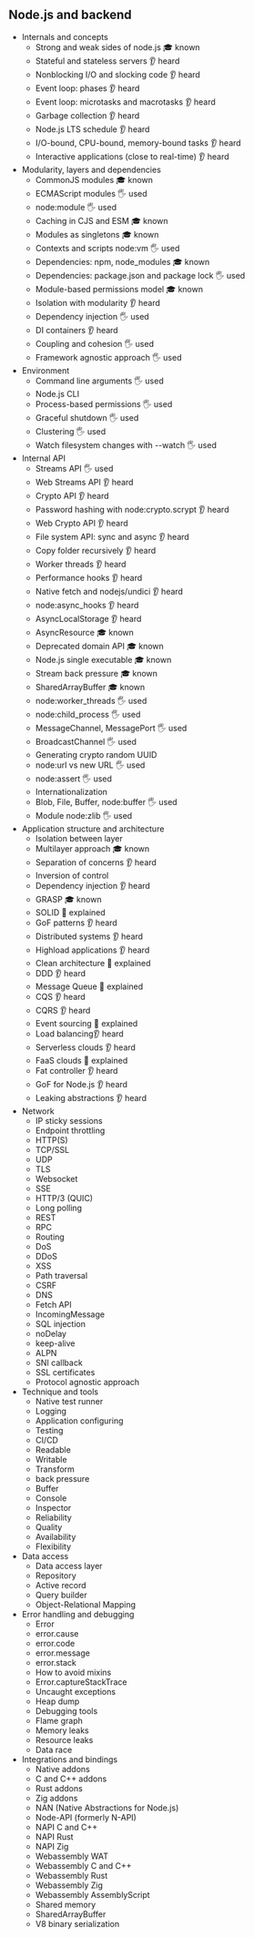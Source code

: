 ## Node.js and backend

- Internals and concepts
  - Strong and weak sides of node.js 🎓 known
  - Stateful and stateless servers 👂 heard
  - Nonblocking I/O and slocking code 👂 heard
  - Event loop: phases 👂 heard
  - Event loop: microtasks and macrotasks 👂 heard
  - Garbage collection 👂 heard
  - Node.js LTS schedule 👂 heard
  - I/O-bound, CPU-bound, memory-bound tasks 👂 heard
  - Interactive applications (close to real-time) 👂 heard
- Modularity, layers and dependencies
  - CommonJS modules 🎓 known
  - ECMAScript modules 🖐️ used
  - node:module 🖐️ used
  - Caching in CJS and ESM 🎓 known
  - Modules as singletons 🎓 known
  - Contexts and scripts node:vm 🖐️ used
  - Dependencies: npm, node_modules 🎓 known
  - Dependencies: package.json and package lock 🖐️ used
  - Module-based permissions model 🎓 known
  - Isolation with modularity 👂 heard
  - Dependency injection 🖐️ used
  - DI containers 👂 heard
  - Coupling and cohesion 🖐️ used
  - Framework agnostic approach 🖐️ used
- Environment
  - Command line arguments 🖐️ used
  - Node.js CLI
  - Process-based permissions 🖐️ used
  - Graceful shutdown 🖐️ used
  - Clustering 🖐️ used
  - Watch filesystem changes with --watch 🖐️ used
- Internal API
  - Streams API 🖐️ used
  - Web Streams API 👂 heard
  - Crypto API 👂 heard
  - Password hashing with node:crypto.scrypt 👂 heard
  - Web Crypto API 👂 heard
  - File system API: sync and async 👂 heard
  - Copy folder recursively 👂 heard
  - Worker threads 👂 heard
  - Performance hooks 👂 heard 
  - Native fetch and nodejs/undici 👂 heard
  - node:async_hooks 👂 heard
  - AsyncLocalStorage 👂 heard
  - AsyncResource 🎓 known
  - Deprecated domain API 🎓 known
  - Node.js single executable 🎓 known
  - Stream back pressure 🎓 known
  - SharedArrayBuffer 🎓 known
  - node:worker_threads 🖐️ used 
  - node:child_process 🖐️ used
  - MessageChannel, MessagePort 🖐️ used
  - BroadcastChannel 🖐️ used
  - Generating crypto random UUID
  - node:url vs new URL 🖐️ used
  - node:assert 🖐️ used
  - Internationalization
  - Blob, File, Buffer, node:buffer 🖐️ used
  - Module node:zlib 🖐️ used
- Application structure and architecture
  - Isolation between layer
  - Multilayer approach 🎓 known
  - Separation of concerns 👂 heard
  - Inversion of control
  - Dependency injection 👂 heard
  - GRASP 🎓 known
  - SOLID 🙋 explained
  - GoF patterns 👂 heard
  - Distributed systems 👂 heard
  - Highload applications 👂 heard
  - Clean architecture 🙋 explained
  - DDD 👂 heard
  - Message Queue 🙋 explained
  - CQS 👂 heard
  - CQRS 👂 heard
  - Event sourcing 🙋 explained
  - Load balancing👂 heard
  - Serverless clouds 👂 heard
  - FaaS clouds  🙋 explained
  - Fat controller 👂 heard
  - GoF for Node.js 👂 heard
  - Leaking abstractions 👂 heard
- Network
  - IP sticky sessions
  - Endpoint throttling
  - HTTP(S)
  - TCP/SSL
  - UDP
  - TLS
  - Websocket
  - SSE
  - HTTP/3 (QUIC)
  - Long polling
  - REST
  - RPC
  - Routing
  - DoS
  - DDoS
  - XSS
  - Path traversal
  - CSRF
  - DNS
  - Fetch API
  - IncomingMessage
  - SQL injection
  - noDelay
  - keep-alive
  - ALPN
  - SNI callback
  - SSL certificates
  - Protocol agnostic approach
- Technique and tools
  - Native test runner
  - Logging
  - Application configuring
  - Testing
  - CI/CD
  - Readable
  - Writable
  - Transform
  - back pressure
  - Buffer
  - Console
  - Inspector
  - Reliability
  - Quality
  - Availability
  - Flexibility
- Data access
  - Data access layer
  - Repository
  - Active record
  - Query builder
  - Object-Relational Mapping
- Error handling and debugging
  - Error
  - error.cause
  - error.code
  - error.message
  - error.stack
  - How to avoid mixins
  - Error.captureStackTrace
  - Uncaught exceptions
  - Heap dump
  - Debugging tools
  - Flame graph
  - Memory leaks
  - Resource leaks
  - Data race
- Integrations and bindings
  - Native addons
  - C and C++ addons
  - Rust addons
  - Zig addons
  - NAN (Native Abstractions for Node.js)
  - Node-API (formerly N-API)
  - NAPI C and C++
  - NAPI Rust
  - NAPI Zig
  - Webassembly WAT
  - Webassembly C and C++
  - Webassembly Rust
  - Webassembly Zig
  - Webassembly AssemblyScript
  - Shared memory
  - SharedArrayBuffer
  - V8 binary serialization

